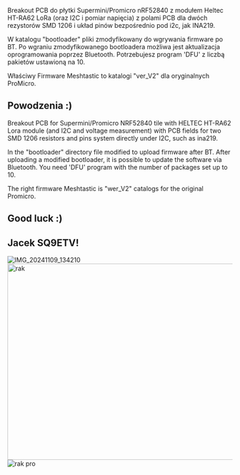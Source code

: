 Breakout PCB do płytki Supermini/Promicro nRF52840 z modułem Heltec HT-RA62 LoRa (oraz I2C i pomiar napięcia)
z polami PCB dla dwóch rezystorów SMD 1206 i układ pinów bezpośrednio pod i2c, jak INA219.

W katalogu "bootloader" pliki zmodyfikowany do wgrywania firmware po BT.
Po wgraniu zmodyfikowanego bootloadera możliwa jest aktualizacja oprogramowania poprzez Bluetooth.
Potrzebujesz program 'DFU' z liczbą pakietów ustawioną na 10.

Właściwy Firmware Meshtastic to katalogi "ver_V2" dla oryginalnych ProMicro.

Powodzenia :)
-
Breakout PCB for Supermini/Promicro NRF52840 tile with HELTEC HT-RA62 Lora module (and I2C and voltage measurement)
with PCB fields for two SMD 1206 resistors and pins system directly under I2C, such as ina219.

In the "bootloader" directory file modified to upload firmware after BT.
After uploading a modified bootloader, it is possible to update the software via Bluetooth.
You need 'DFU' program with the number of packages set up to 10.

The right firmware Meshtastic is "wer_V2" catalogs for the original Promicro.

Good luck :)
-
Jacek SQ9ETV!
-
![IMG_20241109_134210](https://github.com/user-attachments/assets/9736826f-40d9-4fae-801a-4bcf4dfe69b7)
<img width="738" height="440" alt="rak" src="https://github.com/user-attachments/assets/5c101550-dec5-41fd-86d7-21ea423dda15" />
![rak pro](https://github.com/user-attachments/assets/e95e2955-37e2-4bf6-b021-3e3f1e03cb0b)
